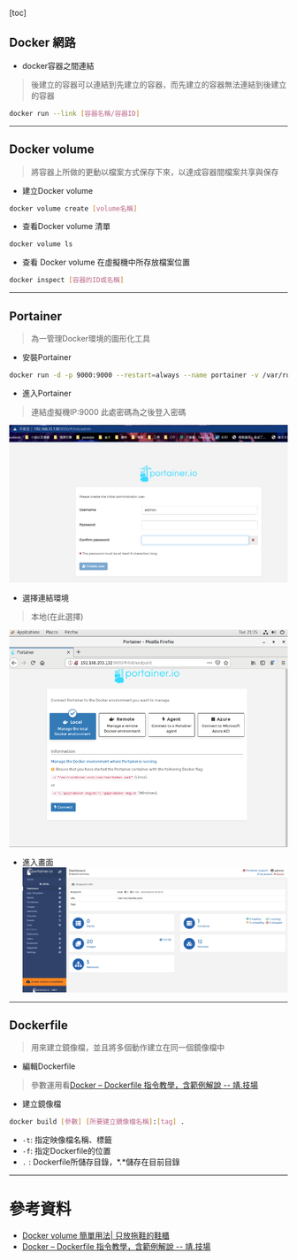 [toc]
## Docker 網路
* docker容器之間連結
> 後建立的容器可以連結到先建立的容器，而先建立的容器無法連結到後建立的容器
```sh
docker run --link [容器名稱/容器ID]
```
---
## Docker volume
>將容器上所做的更動以檔案方式保存下來，以達成容器間檔案共享與保存

* 建立Docker volume
```sh
docker volume create [volume名稱]
```
* 查看Docker volume 清單
```sh
docker volume ls
```
* 查看 Docker volume 在虛擬機中所存放檔案位置
```sh
docker inspect [容器的ID或名稱]
```
---
## Portainer
>為一管理Docker環境的圖形化工具
* 安裝Portainer
```sh
docker run -d -p 9000:9000 --restart=always --name portainer -v /var/run/docker.sock:/var/run/docker.sock -v /Users/lee/dev/docker_file/portainer/data:/data docker.io/portainer/portainer
```
* 進入Portainer
>連結虛擬機IP:9000
>此處密碼為之後登入密碼

![1013-01](./20201013/1013-01.png)
* 選擇連結環境
> 本地(在此選擇)

![1013-03](./20201013/1013-03.png)
* 進入畫面
![1013-02](./20201013/1013-02.png)
---
## Dockerfile
>用來建立鏡像檔，並且將多個動作建立在同一個鏡像檔中

* 編輯Dockerfile
> 參數運用看[Docker – Dockerfile 指令教學，含範例解說 -- 靖.技場](https://www.jinnsblog.com/2018/12/docker-dockerfile-guide.html)

* 建立鏡像檔
```sh
docker build [參數] [所要建立鏡像檔名稱]:[tag] .
```
* `-t`: 指定映像檔名稱、標籤
* `-f`: 指定Dockerfile的位置 
* `.` : Dockerfile所儲存目錄，*.*儲存在目前目錄

---
# 參考資料
* [Docker volume 簡單用法| 只放拖鞋的鞋櫃](https://julianchu.net/2016/04/19-docker.html)
* [Docker – Dockerfile 指令教學，含範例解說 -- 靖.技場](https://www.jinnsblog.com/2018/12/docker-dockerfile-guide.html)